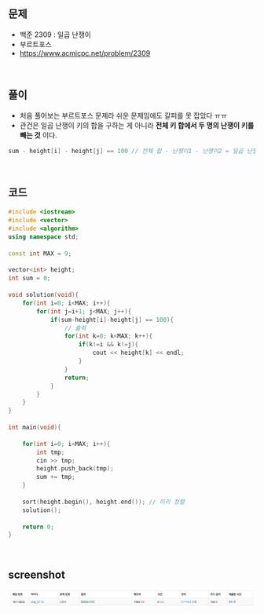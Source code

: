 ## 문제
- 백준 2309 : 일곱 난쟁이
- 부르트포스
- https://www.acmicpc.net/problem/2309

<br/>

## 풀이
- 처음 풀어보는 부르트포스 문제라 쉬운 문제임에도 갈피를 못 잡았다 ㅠㅠ 
- 관건은 일곱 난쟁이 키의 합을 구하는 게 아니라 **전체 키 합에서 두 명의 난쟁이 키를 빼는 것** 이다.
```c++
sum - height[i] - height[j] == 100 // 전체 합 - 난쟁이1 - 난쟁이2 = 일곱 난쟁이 키의 합 
```

<br/>

## 코드

```c++
#include <iostream>
#include <vector>
#include <algorithm>
using namespace std;

const int MAX = 9;

vector<int> height;
int sum = 0;

void solution(void){
    for(int i=0; i<MAX; i++){
        for(int j=i+1; j<MAX; j++){
            if(sum-height[i]-height[j] == 100){
                // 출력
                for(int k=0; k<MAX; k++){
                    if(k!=i && k!=j){
                        cout << height[k] << endl;
                    }
                }
                return;
            }
        }
    }
}

int main(void){
    
    for(int i=0; i<MAX; i++){
        int tmp;
        cin >> tmp;
        height.push_back(tmp);
        sum += tmp;
    }
    
    sort(height.begin(), height.end()); // 미리 정렬
    solution();
    
    return 0;
}

```

<br/>

## screenshot
![screenshot](./screenshots/boj2309.png)
